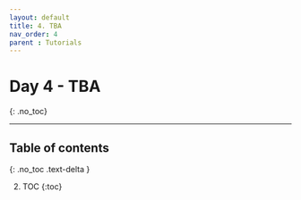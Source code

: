 ```yaml
---
layout: default
title: 4. TBA
nav_order: 4
parent : Tutorials
---
```


# Day 4 - TBA
{: .no_toc}

---

## Table of contents
{: .no_toc .text-delta }

2. TOC
{:toc}




